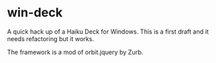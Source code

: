 win-deck
========

A quick hack up of a Haiku Deck for Windows.  This is a first draft and it needs refactoring but it works.

The framework is a mod of orbit.jquery by Zurb.

